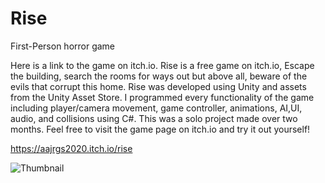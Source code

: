 # Rise
First-Person horror game

Here is a link to the game on itch.io.
Rise is a free game on itch.io, Escape the building, search the rooms for ways out but above all, beware of the evils that corrupt this home. Rise was developed using Unity and assets from the Unity Asset Store. I programmed every functionality of the game including player/camera movement, game controller, animations, AI,UI, audio, and collisions using C#. This was a solo project made over two months. Feel free to visit the game page on itch.io and try it out yourself!

https://aajrgs2020.itch.io/rise



![Thumbnail](https://user-images.githubusercontent.com/65637580/180151225-f8946876-1644-4bac-a495-31acc9e23512.png)
